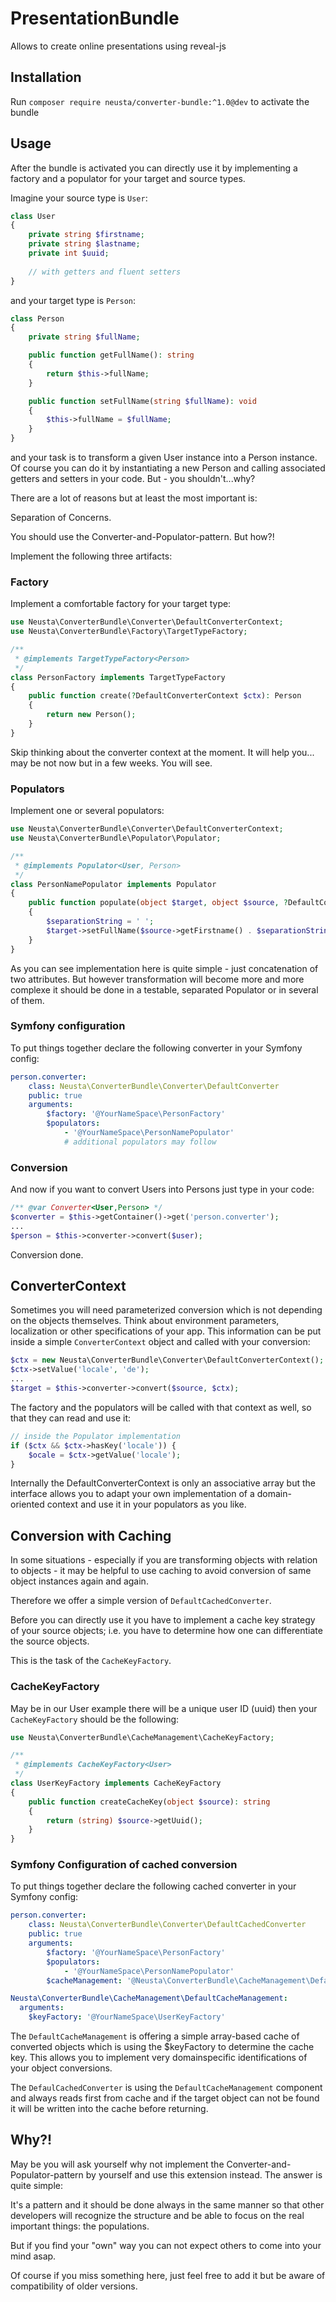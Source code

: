 # PresentationBundle

Allows to create online presentations using reveal-js

## Installation

Run `composer require neusta/converter-bundle:^1.0@dev` to activate the bundle

## Usage

After the bundle is activated you can directly use it by implementing a factory and a populator for your target and
source types.

Imagine your source type is `User`:

```php
class User
{
    private string $firstname;
    private string $lastname;
    private int $uuid;
    
    // with getters and fluent setters
}
```

and your target type is `Person`:

```php
class Person
{
    private string $fullName;

    public function getFullName(): string
    {
        return $this->fullName;
    }

    public function setFullName(string $fullName): void
    {
        $this->fullName = $fullName;
    }
}
```

and your task is to transform a given User instance into a Person instance.
Of course you can do it by instantiating a new Person and calling associated getters and setters in your code.
But - you shouldn't...why?

There are a lot of reasons but at least the most important is:

Separation of Concerns.

You should use the Converter-and-Populator-pattern. But how?!

Implement the following three artifacts:

### Factory

Implement a comfortable factory for your target type:

```php
use Neusta\ConverterBundle\Converter\DefaultConverterContext;
use Neusta\ConverterBundle\Factory\TargetTypeFactory;

/**
 * @implements TargetTypeFactory<Person>
 */
class PersonFactory implements TargetTypeFactory
{
    public function create(?DefaultConverterContext $ctx): Person
    {
        return new Person();
    }
}
```

Skip thinking about the converter context at the moment. It will help you...
may be not now but in a few weeks. You will see.

### Populators

Implement one or several populators:

```php
use Neusta\ConverterBundle\Converter\DefaultConverterContext;
use Neusta\ConverterBundle\Populator\Populator;

/**
 * @implements Populator<User, Person>
 */
class PersonNamePopulator implements Populator
{
    public function populate(object $target, object $source, ?DefaultConverterContext $ctx): void
    {
        $separationString = ' ';
        $target->setFullName($source->getFirstname() . $separationString . $source->getLastname());
    }
}
```
As you can see implementation here is quite simple - just concatenation of two attributes.
But however transformation will become more and more complexe it should be done in a testable, 
separated Populator or in several of them.

### Symfony configuration
To put things together declare the following converter in your Symfony config:
```yaml
person.converter:
    class: Neusta\ConverterBundle\Converter\DefaultConverter
    public: true
    arguments:
        $factory: '@YourNameSpace\PersonFactory'
        $populators:
            - '@YourNameSpace\PersonNamePopulator'
            # additional populators may follow 
```

### Conversion
And now if you want to convert Users into Persons just type in your code:
```php
/** @var Converter<User,Person> */
$converter = $this->getContainer()->get('person.converter');
...
$person = $this->converter->convert($user);
```
Conversion done.

## ConverterContext
Sometimes you will need parameterized conversion which is not depending on the objects themselves.
Think about environment parameters, localization or other specifications of your app.
This information can be put inside a simple `ConverterContext` object and called with your conversion:

```php
$ctx = new Neusta\ConverterBundle\Converter\DefaultConverterContext();
$ctx->setValue('locale', 'de');
...
$target = $this->converter->convert($source, $ctx);
```
The factory and the populators will be called with that context as well, so that they can read and 
use it:
```php
// inside the Populator implementation
if ($ctx && $ctx->hasKey('locale')) {
    $ocale = $ctx->getValue('locale');
}
```
Internally the DefaultConverterContext is only an associative array but the interface allows you to adapt your own
implementation of a domain-oriented context and use it in your populators as you like.

## Conversion with Caching
In some situations - especially if you are transforming objects with relation to objects - it may be helpful
to use caching to avoid conversion of same object instances again and again.

Therefore we offer a simple version of `DefaultCachedConverter`.

Before you can directly use it you have to implement a cache key strategy of your source objects;
i.e. you have to determine how one can differentiate the source objects.

This is the task of the `CacheKeyFactory`.

### CacheKeyFactory

May be in our User example there will be a unique user ID (uuid) then your `CacheKeyFactory`
should be the following:
```php
use Neusta\ConverterBundle\CacheManagement\CacheKeyFactory;

/**
 * @implements CacheKeyFactory<User>
 */
class UserKeyFactory implements CacheKeyFactory
{
    public function createCacheKey(object $source): string
    {
        return (string) $source->getUuid();
    }
}
```

### Symfony Configuration of cached conversion
To put things together declare the following cached converter in your Symfony config:
```yaml
person.converter:
    class: Neusta\ConverterBundle\Converter\DefaultCachedConverter
    public: true
    arguments:
        $factory: '@YourNameSpace\PersonFactory'
        $populators:
            - '@YourNameSpace\PersonNamePopulator'
        $cacheManagement: '@Neusta\ConverterBundle\CacheManagement\DefaultCacheManagement'

Neusta\ConverterBundle\CacheManagement\DefaultCacheManagement:
  arguments:
    $keyFactory: '@YourNameSpace\UserKeyFactory'
```

The `DefaultCacheManagement` is offering a simple array-based cache of converted objects which is using the $keyFactory 
to determine the cache key. This allows you to implement very domainspecific identifications of your object conversions.

The `DefaulCachedConverter` is using the `DefaultCacheManagement` component and always reads first from cache and if the
target object can not be found it will be written into the cache before returning.

## Why?!
May be you will ask yourself why not implement the Converter-and-Populator-pattern by yourself and use this extension 
instead. The answer is quite simple: 

It's a pattern and it should be done always in the same manner so that other developers will recognize the structure 
and be able to focus on the real important things:
the populations.

But if you find your "own" way you can not expect others to come into your mind asap.

Of course if you miss something here, just feel free to add it but be aware of compatibility of older
versions.